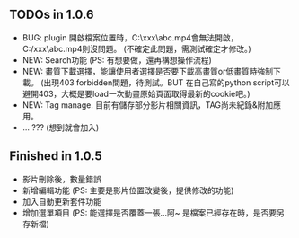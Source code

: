 TODOs in 1.0.6
----

  * BUG: plugin 開啟檔案位置時，C:\xxx\abc.mp4會無法開啟，C:/xxx\abc.mp4則沒問題。
         (不確定此問題，需測試確定才修改。)
  * NEW: Search功能   (PS: 有想要做，還再構想操作流程)
  * NEW: 畫質下載選擇，能讓使用者選擇是否要下載高畫質or低畫質時強制下載。
         (出現403 forbidden問題，待測試。BUT 在自己寫的python script可以避開403，大概是要load一次動畫原始頁面取得最新的cookie吧。)
  * NEW: Tag manage. 目前有儲存部分影片相關資訊，TAG尚未紀錄&附加應用。
  * ... ??? (想到就會加入)
  
  
Finished in 1.0.5
---

  * 影片刪除後，數量錯誤
  * 新增編輯功能 (PS: 主要是影片位置改變後，提供修改的功能)
  * 加入自動更新套件功能
  * 增加選單項目 (PS: 能選擇是否覆蓋一張...阿~ 是檔案已經存在時，是否要另存新檔)
  